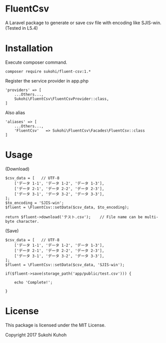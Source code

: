 # FluentCsv
A Laravel package to generate or save csv file with encoding like SJIS-win.
(Tested in L5.4)

Installation
====

Execute composer command.

    composer require sukohi/fluent-csv:1.*

Register the service provider in app.php

    'providers' => [
        ...Others...,  
        Sukohi\FluentCsv\FluentCsvProvider::class,
    ]

Also alias

    'aliases' => [
        ...Others...,  
        'FluentCsv'   => Sukohi\FluentCsv\Facades\FluentCsv::class
    ]
    
# Usage

(Download)

    $csv_data = [   // UTF-8 
        ['データ 1-1', 'データ 1-2', 'データ 1-3'],
        ['データ 2-1', 'データ 2-2', 'データ 2-3'],
        ['データ 3-1', 'データ 3-2', 'データ 3-3'],
    ];
    $to_encoding = 'SJIS-win';
    $fluent = \FluentCsv::setData($csv_data, $to_encoding);

    return $fluent->download('テスト.csv');    // File name can be multi-byte character.
    
(Save)

    $csv_data = [   // UTF-8 
        ['データ 1-1', 'データ 1-2', 'データ 1-3'],
        ['データ 2-1', 'データ 2-2', 'データ 2-3'],
        ['データ 3-1', 'データ 3-2', 'データ 3-3'],
    ];
    $fluent = \FluentCsv::setData($csv_data, 'SJIS-win');

    if($fluent->save(storage_path('app/public/test.csv'))) {

        echo 'Complete!';

    }
    
License
====

This package is licensed under the MIT License.

Copyright 2017 Sukohi Kuhoh